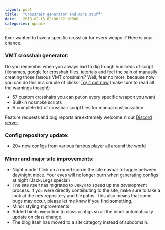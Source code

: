 ```yaml
---
layout: post
title:  "Crosshair generator and more stuff"
date:   2018-02-18 02:00:22 +0800
categories: update
---
```


Ever wanted to have a specific crosshair for every weapon? Here is your chance.


### VMT crosshair generator:

Do you remember when you always had to dig trough hundreds of script filenames, google for crosshair files, tutorials and feel the pain of manually creating those famous VMT crosshairs?
Well, fear no more, because now you can do this in a couple of clicks!
[Try it out now](https://cfg.tf/tools/crosshairs/) (make sure to read all the warnings though!)

* 57 custom crosshairs you can put on every specific weapon you want
* Built-in nosmoke scripts
* A complete list of crosshair script files for manual customization

Feature requests and bug reports are extremely welcome in our [Discord server](https://discord.gg/79cbsTu).

### Config repository update:

* 20+ new configs from various famous player all around the world


### Minor and major site improvements:

* Night mode! Click on a round icon in the site navbar to toggle between day/night mode. Your eyes will no longer burn when generating configs at night (JackyLegs special)
* The site itself has migrated to Jekyll to speed up the development process. If you were directly contributing to the site, make sure to take a look at the new repository and file paths. This also means that some bugs may occur, please let me know if you find something.
* Minor styling improvements
* Added binds execution to class configs so all the binds automatically update on class change.
* The blog itself has moved to a site category instead of subdomain.